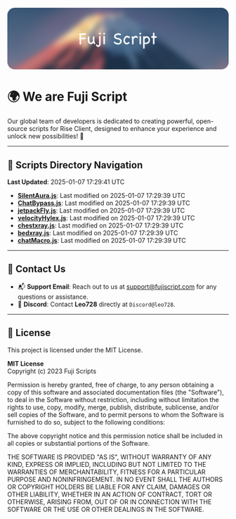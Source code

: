 ![Banner](.github/b.webp)

# 🌍 **We are Fuji Script**

Our global team of developers is dedicated to creating powerful, open-source scripts for Rise Client, designed to enhance your experience and unlock new possibilities! 🌟

---
<!-- SCRIPTS_NAVIGATION_START -->
## 📂 **Scripts Directory Navigation**

**Last Updated**: 2025-01-07 17:29:41 UTC

- **[SilentAura.js](scripts/SilentAura.js)**: Last modified on 2025-01-07 17:29:39 UTC
- **[ChatBypass.js](scripts/ChatBypass.js)**: Last modified on 2025-01-07 17:29:39 UTC
- **[jetpackFly.js](scripts/jetpackFly.js)**: Last modified on 2025-01-07 17:29:39 UTC
- **[velocityHylex.js](scripts/velocityHylex.js)**: Last modified on 2025-01-07 17:29:39 UTC
- **[chestxray.js](scripts/chestxray.js)**: Last modified on 2025-01-07 17:29:39 UTC
- **[bedxray.js](scripts/bedxray.js)**: Last modified on 2025-01-07 17:29:39 UTC
- **[chatMacro.js](scripts/chatMacro.js)**: Last modified on 2025-01-07 17:29:39 UTC

<!-- SCRIPTS_NAVIGATION_END -->

---

## 💬 **Contact Us**  
- 📬 **Support Email**: Reach out to us at [support@fujiscript.com](mailto:support@fujiscript.com) for any questions or assistance.  
- 💬 **Discord**: Contact **Leo728** directly at `Discord@leo728`.

---

## 📜 **License**

This project is licensed under the MIT License.  

**MIT License**  
Copyright (c) 2023 Fuji Scripts  

Permission is hereby granted, free of charge, to any person obtaining a copy of this software and associated documentation files (the "Software"), to deal in the Software without restriction, including without limitation the rights to use, copy, modify, merge, publish, distribute, sublicense, and/or sell copies of the Software, and to permit persons to whom the Software is furnished to do so, subject to the following conditions:  

The above copyright notice and this permission notice shall be included in all copies or substantial portions of the Software.  

THE SOFTWARE IS PROVIDED "AS IS", WITHOUT WARRANTY OF ANY KIND, EXPRESS OR IMPLIED, INCLUDING BUT NOT LIMITED TO THE WARRANTIES OF MERCHANTABILITY, FITNESS FOR A PARTICULAR PURPOSE AND NONINFRINGEMENT. IN NO EVENT SHALL THE AUTHORS OR COPYRIGHT HOLDERS BE LIABLE FOR ANY CLAIM, DAMAGES OR OTHER LIABILITY, WHETHER IN AN ACTION OF CONTRACT, TORT OR OTHERWISE, ARISING FROM, OUT OF OR IN CONNECTION WITH THE SOFTWARE OR THE USE OR OTHER DEALINGS IN THE SOFTWARE.  
